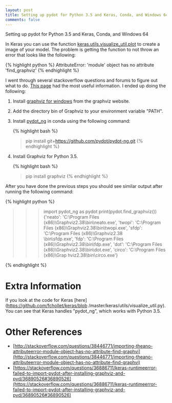 ```yaml
---
layout: post
title: Setting up pydot for Python 3.5 and Keras, Conda, and Windows 64
comments: false
---
```


Setting up pydot for Python 3.5 and Keras, Conda, and Windows 64

In Keras you can use the function
[keras.utils.visualize_util.plot](https://keras.io/visualization/) to create a
image of your model. The problem is getting the function to not throw an error
that looks like the following:

{% highlight python %}
AttributeError: 'module' object has no attribute 'find_graphviz'
{% endhighlight %}

I went through several stackoverflow questions and forums to figure out what to
do. [This page](https://github.com/Theano/Theano/issues/1801) had the most
useful information. I ended up doing the following:

1. Install [graphviz for windows](http://www.graphviz.org/Download_windows.php) from the graphviz website.
2. Add the directory bin of Graphviz to your environment variable "PATH".
3. Install [pydot_ng](https://github.com/pydot/pydot-ng) in conda using the following command:

    {% highlight bash %}
    > pip install git+https://github.com/pydot/pydot-ng.git
    {% endhighlight %}

4. Install Graphviz for Python 3.5.

    {% highlight bash %}
    > pip install graphviz
    {% endhighlight %}

After you have done the previous steps you should see similar output after
running the following command:

{% highlight python %}
>>> import pydot_ng as pydot
>>> print(pydot.find_graphviz())
{'neato': 'C:\\Program Files (x86)\\Graphviz2.38\\bin\\neato.exe', 'twopi': 'C:\\Program Files (x86)\\Graphviz2.38\\bin\\twopi.exe', 'sfdp': 'C:\\Program Files (x86)\\Graphviz2.38\
\bin\\sfdp.exe', 'fdp': 'C:\\Program Files (x86)\\Graphviz2.38\\bin\\fdp.exe', 'dot': 'C:\\Program Files (x86)\\Graphviz2.38\\bin\\dot.exe', 'circo': 'C:\\Program Files (x86)\\Grap
hviz2.38\\bin\\circo.exe'}
>>>
{% endhighlight %}

# Extra Information

If you look at the code for Keras [here](https://github.com/fchollet/keras/blob
/master/keras/utils/visualize_util.py). You can see that Keras handles
"pydot_ng", which works with Python 3.5.

# Other References

* [http://stackoverflow.com/questions/38446771/importing-theano-attributeerror-module-object-has-no-attribute-find-graphvi](http://stackoverflow.com/questions/38446771/importing-theano-attributeerror-module-object-has-no-attribute-find-graphvi)
* [https://stackoverflow.com/questions/36886711/keras-runtimeerror-failed-to-import-pydot-after-installing-graphviz-and-pyd/36890526#36890526](https://stackoverflow.com/questions/36886711/keras-runtimeerror-failed-to-import-pydot-after-installing-graphviz-and-pyd/36890526#36890526)
